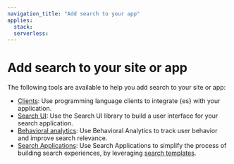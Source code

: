 ```yaml
---
navigation_title: "Add search to your app"
applies:
  stack:
  serverless:
---
```


# Add search to your site or app

The following tools are available to help you add search to your site or app:

- [Clients](): Use programming language clients to integrate {es} with your application.
- [Search UI](site-or-app/search-ui.md): Use the Search UI library to build a user interface for your search application.
- [Behavioral analytics](site-or-app/behavioral-analytics.md): Use Behavioral Analytics to track user behavior and improve search relevance.
- [Search Applications](search-applications.md): Use Search Applications to simplify the process of building search experiences, by leveraging [search templates](search-templates.md).